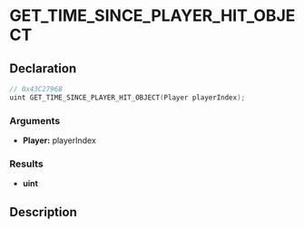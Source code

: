 # GET_TIME_SINCE_PLAYER_HIT_OBJECT

## Declaration
```cpp
// 0x43C2796B
uint GET_TIME_SINCE_PLAYER_HIT_OBJECT(Player playerIndex);
```

### Arguments
- **Player:** playerIndex

### Results
- **uint**

## Description
